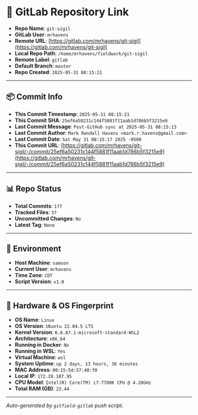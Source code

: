 # 🔗 GitLab Repository Link

- **Repo Name**: `git-sigil`
- **GitLab User**: `mrhavens`
- **Remote URL**: [https://gitlab.com/mrhavens/git-sigil](https://gitlab.com/mrhavens/git-sigil)
- **Local Repo Path**: `/home/mrhavens/fieldwork/git-sigil`
- **Remote Label**: `gitlab`
- **Default Branch**: `master`
- **Repo Created**: `2025-05-31 08:15:21`

---

## 📦 Commit Info

- **This Commit Timestamp**: `2025-05-31 08:15:21`
- **This Commit SHA**: `25ef6a50231c144f5881f11aab1d786b5f3215e9`
- **Last Commit Message**: `Post-GitHub sync at 2025-05-31 08:15:13`
- **Last Commit Author**: `Mark Randall Havens <mark.r.havens@gmail.com>`
- **Last Commit Date**: `Sat May 31 08:15:17 2025 -0500`
- **This Commit URL**: [https://gitlab.com/mrhavens/git-sigil/-/commit/25ef6a50231c144f5881f11aab1d786b5f3215e9](https://gitlab.com/mrhavens/git-sigil/-/commit/25ef6a50231c144f5881f11aab1d786b5f3215e9)

---

## 📊 Repo Status

- **Total Commits**: `177`
- **Tracked Files**: `37`
- **Uncommitted Changes**: `No`
- **Latest Tag**: `None`

---

## 🧽 Environment

- **Host Machine**: `samson`
- **Current User**: `mrhavens`
- **Time Zone**: `CDT`
- **Script Version**: `v1.0`

---

## 🧬 Hardware & OS Fingerprint

- **OS Name**: `Linux`
- **OS Version**: `Ubuntu 22.04.5 LTS`
- **Kernel Version**: `6.6.87.1-microsoft-standard-WSL2`
- **Architecture**: `x86_64`
- **Running in Docker**: `No`
- **Running in WSL**: `Yes`
- **Virtual Machine**: `wsl`
- **System Uptime**: `up 2 days, 13 hours, 36 minutes`
- **MAC Address**: `00:15:5d:57:40:f0`
- **Local IP**: `172.28.107.95`
- **CPU Model**: `Intel(R) Core(TM) i7-7700K CPU @ 4.20GHz`
- **Total RAM (GB)**: `23.44`

---

_Auto-generated by `gitfield-gitlab` push script._
